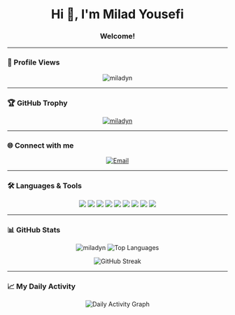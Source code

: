 <h1 align="center">Hi 👋, I'm Milad Yousefi</h1>
<h3 align="center">Welcome!</h3>

---

### 👀 Profile Views
<p align="center">
  <img src="https://komarev.com/ghpvc/?username=miladyn&label=Profile%20views&color=0e75b6&style=flat" alt="miladyn" />
</p>

---

### 🏆 GitHub Trophy
<p align="center">
  <a href="https://github.com/ryo-ma/github-profile-trophy">
    <img src="https://github-profile-trophy.vercel.app/?username=miladyn" alt="miladyn" />
  </a>
</p>

---

### 🌐 Connect with me
<div align ="center">
  
[![Email](https://img.shields.io/badge/Email-me-blue)](mailto:miladyousefinasab@gmail.com)
</div>


---

### 🛠️ Languages & Tools
<p align="center">
  <img src="https://img.shields.io/badge/JavaScript-F7DF1E?style=for-the-badge&logo=javascript&logoColor=black" />
  <img src="https://img.shields.io/badge/TypeScript-3178C6?style=for-the-badge&logo=typescript&logoColor=white" />
  <img src="https://img.shields.io/badge/HTML5-E34F26?style=for-the-badge&logo=html5&logoColor=white" />
  <img src="https://img.shields.io/badge/CSS3-1572B6?style=for-the-badge&logo=css3&logoColor=white" />
  <img src="https://img.shields.io/badge/React-20232A?style=for-the-badge&logo=react&logoColor=61DAFB" />
  <img src="https://img.shields.io/badge/Next.js-000000?style=for-the-badge&logo=nextdotjs&logoColor=white" />
  <img src="https://img.shields.io/badge/TailwindCSS-38B2AC?style=for-the-badge&logo=tailwind-css&logoColor=white" />
  <img src="https://img.shields.io/badge/Bootstrap-7952B3?style=for-the-badge&logo=bootstrap&logoColor=white" />
  <img src="https://img.shields.io/badge/MUI-007FFF?style=for-the-badge&logo=mui&logoColor=white" />
</p>

---

### 📊 GitHub Stats
<p align="center">
  <img src="https://github-readme-stats.vercel.app/api?username=miladyn&show_icons=true&locale=en&theme=radical" alt="miladyn" />
  <img src="https://github-readme-stats.vercel.app/api/top-langs/?username=miladYn&exclude_repo=miladYn&layout=compact&theme=radical" alt="Top Languages" />
</p>

<p align="center">
  <img src="https://github-readme-streak-stats.herokuapp.com/?user=miladyn&theme=radical" alt="GitHub Streak" />
</p>

---

### 📈 My Daily Activity
<p align="center">
  <img src="https://github-readme-activity-graph.vercel.app/graph?username=miladyn&theme=react-dark&area=true&hide_border=true" alt="Daily Activity Graph" />
</p>
